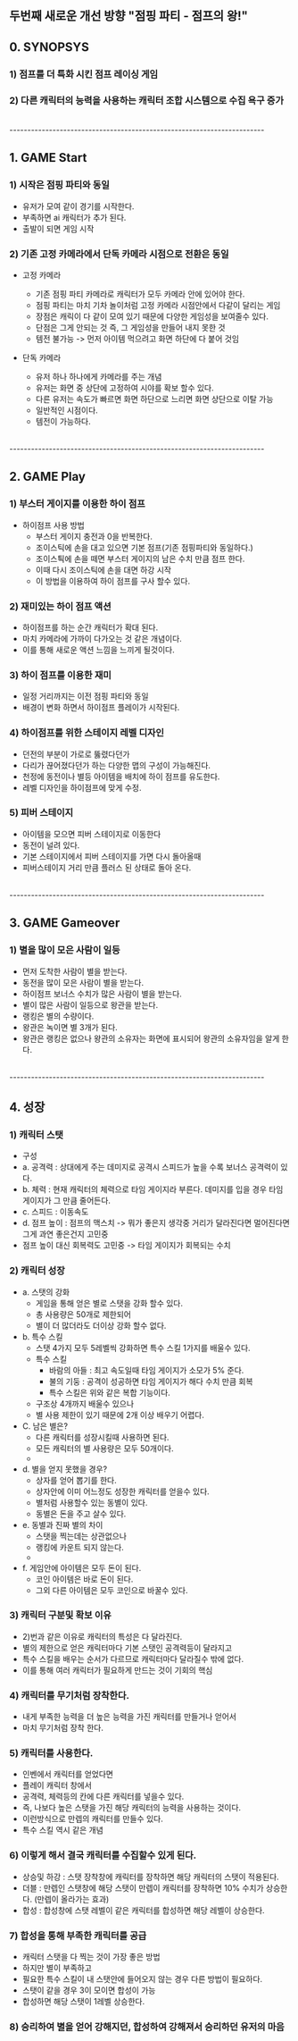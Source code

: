 ## 두번째 새로운 개선 방향 "점핑 파티 - 점프의 왕!"
## 0. SYNOPSYS
### 1) 점프를 더 특화 시킨 점프 레이싱 게임
### 2) 다른 캐릭터의 능력을 사용하는 캐릭터 조합 시스템으로 수집 욕구 증가

<br>
-----------------------------------------------------------------------
<br>

## 1. GAME Start
### 1) 시작은 점핑 파티와 동일 
- 유저가 모여 같이 경기를 시작한다. 
- 부족하면 ai 캐릭터가 추가 된다. 
- 출발이 되면 게임 시작

### 2) 기존 고정 카메라에서 단독 카메라 시점으로 전환은 동일
- 고정 카메라 
  - 기존 점핑 파티 카메라로 캐릭터가 모두 카메라 안에 있어야 한다. 
  - 점핑 파티는 마치 기차 놀이처럼 고정 카메라 시점안에서 다같이 달리는 게임
  - 장점은 캐릭이 다 같이 모여 있기 때문에 다양한 게임성을 보여줄수 있다. 
  - 단점은 그게 안되는 것 즉, 그 게임성을 만들어 내지 못한 것
  - 템전 불가능 -> 먼저 아이템 먹으려고 화면 하단에 다 붙어 것임
  
- 단독 카메라 
  - 유저 하나 하나에게 카메라를 주는 개념
  - 유저는 화면 중 상단에 고정하여 시야를 확보 할수 있다. 
  - 다른 유저는 속도가 빠르면 화면 하단으로 느리면 화면 상단으로 이탈 가능
  - 일반적인 시점이다. 
  - 템전이 가능하다.

<br>
-----------------------------------------------------------------------
<br>

## 2. GAME Play
### 1) 부스터 게이지를 이용한 하이 점프
- 하이점프 사용 방법
    - 부스터 게이지 충전과 0을 반복한다.
    - 조이스틱에 손을 대고 있으면 기본 점프(기존 점핑파티와 동일하다.)
    - 조이스틕에 손을 떼면 부스터 게이지의 남은 수치 만큼 점프 한다. 
    - 이때 다시 조이스틱에 손을 대면 하강 시작
    - 이 방법을 이용하여 하이 점프를 구사 할수 있다. 

### 2) 재미있는 하이 점프 액션
- 하이점프를 하는 순간 캐릭터가 확대 된다. 
- 마치 카메라에 가까이 다가오는 것 같은 개념이다. 
- 이를 통해 새로운 액션 느낌을 느끼게 될것이다. 

### 3) 하이 점프를 이용한 재미
- 일정 거리까지는 이전 점핑 파티와 동일 
- 배경이 변화 하면서 하이점프 플레이가 시작된다.

### 4) 하이점프를 위한 스테이지 레벨 디자인
- 던전의 부분이 가로로 뚫렸다던가
- 다리가 끊어졌다던가 하는 다양한 맵의 구성이 가능해진다.
- 천정에 동전이나 별등 아이템을 배치에 하이 점프를 유도한다. 
- 레벨 디자인을 하이점프에 맞게 수정. 

### 5) 피버 스테이지
- 아이템을 모으면 피버 스테이지로 이동한다 
- 동전이 널려 있다. 
- 기본 스테이지에서 피버 스테이지를 가면 다시 돌아올때 
- 피버스테이지 거리 만큼 플러스 된 상태로 돌아 온다. 
 
<br>
-----------------------------------------------------------------------
<br>

## 3. GAME Gameover
### 1) 별을 많이 모은 사람이 일등
- 먼저 도착한 사람이 별을 받는다. 
- 동전을 많이 모은 사람이 별을 받는다. 
- 하이점프 보너스 수치가 많은 사람이 별을 받는다.
- 별이 많은 사람이 일등으로 왕관을 받는다. 
- 랭킹은 별의 수량이다. 
- 왕관은 녹이면 별 3개가 된다. 
- 왕관은 랭킹은 없으나 왕관의 소유자는 화면에 표시되어 왕관의 소유자임을 알게 한다.

<br>
-----------------------------------------------------------------------
<br>

## 4. 성장
### 1) 캐릭터 스탯
- 구성
 - a. 공격력 : 상대에게 주는 데미지로 공격시 스피드가 높을 수록 보너스 공격력이 있다.
 - b. 체력 : 현재 캐릭터의 체력으로 타임 게이지라 부른다. 데미지를 입을 경우 타임 게이지가 그 만큼 줄어든다. 
 - c. 스피드 : 이동속도
 - d. 점프 높이 : 점프의 맥스치 -> 뭐가 좋은지 생각중 거리가 달라진다면 멀어진다면 그게 과연 좋은건지 고민중
 - 점프 높이 대신 회복력도 고민중 -> 타임 게이지가 회복되는 수치

### 2) 캐릭터 성장
- a. 스탯의 강화
    - 게임을 통해 얻은 별로 스탯을 강화 할수 있다. 
    - 총 사용량은 50개로 제한되어 
    - 별이 더 많더라도 더이상 강화 할수 없다. 
- b. 특수 스킬
    - 스탯 4가지 모두 5레벨씩 강화하면 특수 스킬 1가지를 배울수 있다. 
    - 특수 스킬
      - 바람의 아들 : 최고 속도일때 타임 게이지가 소모가 5% 준다.
      - 불의 기둥 : 공격이 성공하면 타임 게이지가 해다 수치 만큼 회복
      - 특수 스킬은 위와 같은 복합 기능이다. 
    - 구조상 4개까지 배울수 있으나
    - 별 사용 제한이 있기 때문에 2개 이상 배우기 어렵다.  
- C. 남은 별은?
    - 다른 캐릭터를 성장시킬때 사용하면 된다. 
    - 모든 캐릭터의 별 사용량은 모두 50개이다.    
    - 
- d. 별을 얻지 못했을 경우?
    - 상자를 얻어 뽑기를 한다.  
    - 상자안에 이미 어느정도 성장한 캐릭터를 얻을수 있다. 
    - 별처럼 사용할수 있는 동별이 있다. 
    - 동별은 돈을 주고 살수 있다.  
- e. 동별과 진짜 별의 차이 
    - 스탯을 찍는데는 상관없으나 
    - 랭킹에 카운트 되지 않는다.  
    - 
- f. 게임안에 아이템은 모두 돈이 된다. 
    - 코인 아이템은 바로 돈이 된다. 
    - 그외 다른 아이템은 모두 코인으로 바꿀수 있다. 

### 3) 캐릭터 구분및 확보 이유
- 2)번과 같은 이유로 캐릭터의 특성은 다 달라진다. 
- 별의 제한으로 얻은 캐릭터마다 기본 스탯인 공격력등이 달라지고 
- 특수 스킬을 배우는 순서가 다르므로 캐릭터마다 달라질수 밖에 없다. 
- 이를 통해 여러 캐릭터가 필요하게 만드는 것이 기회의 핵심 

### 4) 캐릭터를 무기처럼 장착한다. 
- 내게 부족한 능력을 더 높은 능력을 가진 캐릭터를 만들거나 얻어서 
- 마치 무기처럼 장착 한다.

### 5) 캐릭터를 사용한다. 
- 인벤에서 캐릭터를 얻었다면 
- 플레이 캐릭터 창에서 
- 공격력, 체력등의 칸에 다른 캐릭터를 넣을수 있다. 
- 즉, 나보다 높은 스탯을 가진 해당 캐릭터의 능력을 사용하는 것이다. 
- 이런방식으로 만렙의 캐릭터를 만들수 있다. 
- 특수 스킬 역시 같은 개념

### 6) 이렇게 해서 결국 캐릭터를 수집할수 있게 된다. 
- 상승및 하강 : 스탯 장착창에 캐릭터를 장착하면 해당 캐릭터의 스탯이 적용된다.
- 더블 : 만렙인 스탯창에 해당 스탯이 만렙이 캐릭터를 장착하면 10% 수치가 상승한다. (만렙이 올라가는 효과) 
- 합성 : 합성창에 스탯 레벨이 같은 캐릭터를 합성하면 해당 레벨이 상승한다.

### 7) 합성을 통해 부족한 캐릭터를 공급
- 캐릭터 스탯을 다 찍는 것이 가장 좋은 방법
- 하지만 별이 부족하고 
- 필요한 특수 스킬이 내 스탯안에 들어오지 않는 경우 다른 방법이 필요하다. 
- 스탯이 같을 경우 3이 모이면 합성이 가능
- 합성하면 해당 스탯이 1레벨 상승한다. 

### 8) 승리하여 별을 얻어 강해지던, 합성하여 강해져서 승리하던 유저의 마음

